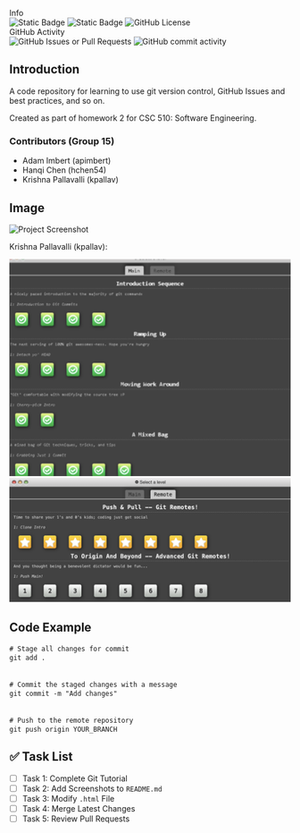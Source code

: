 Info\
![Static Badge](https://img.shields.io/badge/language-python-red)
![Static Badge](https://img.shields.io/badge/platform-windows-blue)
![GitHub License](https://img.shields.io/github/license/csc-510-group-15/git-homework2)\
GitHub Activity\
![GitHub Issues or Pull Requests](https://img.shields.io/github/issues/csc-510-group-15/git-homework2)
![GitHub commit activity](https://img.shields.io/github/commit-activity/t/csc-510-group-15/git-homework2)

## Introduction
A code repository for learning to use git version control, GitHub Issues and best practices, and so on.

Created as part of homework 2 for CSC 510: Software Engineering.
### Contributors (Group 15)
- Adam Imbert (apimbert)
- Hanqi Chen (hchen54) 
- Krishna Pallavalli (kpallav)

## Image
![Project Screenshot](path/to/your/image.png)


Krishna Pallavalli (kpallav):

![kpallav done1](kpallav_main_complete.png)
![kpallav done2](kpallav_remote_complete.png)




## Code Example
```
# Stage all changes for commit
git add .


# Commit the staged changes with a message
git commit -m "Add changes"


# Push to the remote repository
git push origin YOUR_BRANCH
```

## ✅ Task List
- [ ] Task 1: Complete Git Tutorial
- [ ] Task 2: Add Screenshots to `README.md`
- [ ] Task 3: Modify `.html` File
- [ ] Task 4: Merge Latest Changes
- [ ] Task 5: Review Pull Requests
